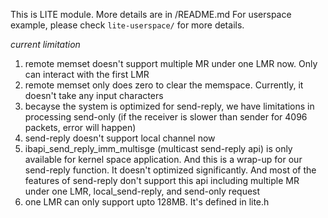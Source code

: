 This is LITE module. More details are in /README.md
For userspace example, please check `lite-userspace/` for more details.

*current limitation*
1. remote memset doesn't support multiple MR under one LMR now. Only can interact with the first LMR
2. remote memset only does zero to clear the memspace. Currently, it doesn't take any input characters
3. becayse the system is optimized for send-reply, we have limitations in processing send-only (if the receiver is slower than sender for 4096 packets, error will happen)
4. send-reply doesn't support local channel now
5. ibapi_send_reply_imm_multisge (multicast send-reply api) is only available for kernel space application. And this is a wrap-up for our send-reply function. It doesn't optimized significantly. And most of the features of send-reply don't support this api including multiple MR under one LMR, local_send-reply, and send-only request
6. one LMR can only support upto 128MB. It's defined in lite.h
